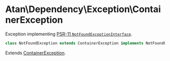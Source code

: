 # Atan\Dependency\Exception\ContainerException
Exception implementing [PSR-11 `NotFoundExceptionInterface`](http://www.php-fig.org/psr/psr-11/#23-psrcontainernotfoundexceptioninterface).

```php
class NotFoundException extends ContainerException implements NotFoundExceptionInterface {}
```
Extends [ContainerException](ContainerException.md).
